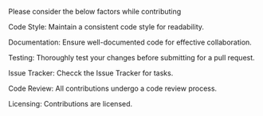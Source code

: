 Please consider the below factors while contributing

Code Style:
Maintain a consistent code style for readability.

Documentation:
Ensure well-documented code for effective collaboration.

Testing:
Thoroughly test your changes before submitting for a pull request.

Issue Tracker:
Checck the Issue Tracker for tasks.

Code Review:
All contributions undergo a code review process.

Licensing:
Contributions are licensed.
